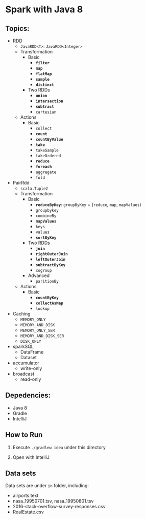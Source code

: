 # Spark with Java 8

## Topics:

* RDD
  * `JavaRDD<T>`: `JavaRDD<Integer>`
  * Transformation
    * Basic
      * **`filter`**
      * **`map`**
      * **`flatMap`**
      * **`sample`**
      * **`distinct`**
    * Two RDDs
      * **`union`**
      * **`intersection`**
      * **`subtract`**
      * `cartesian`
  * Actions
    * Basic
      * `collect`
      * **`count`**
      * **`countByValue`**
      * **`take`**
      * `takeSample`
      * `takeOrdered`
      * **`reduce`**
      * **`foreach`**
      * `aggregate`
      * `fold`
* PairRdd
  * `scala.Tuple2`
  * Transformation
    * Basic
      * **`reduceByKey`**: `groupByKey` + (`reduce`, `map`, `mapValues`)
      * `groupbykey`
      * `combineBy`
      * **`mapValues`**
      * `keys`
      * `values`
      * **`sortByKey`**
    * Two RDDs
      * **`join`**
      * **`rightOuterJoin`**
      * **`leftOuterJoin`**
      * **`subtractByKey`**
      * `cogroup`
    * Advanced
      * `paritionBy`
  * Actions
    * Basic
      * **`countByKey`**
      * **`collectAsMap`**
      * `lookup`
* Caching
  * `MEMORY_ONLY`
  * `MEMORY_AND_DISK`
  * `MEMORY_ONLY_SER`
  * `MEMORY_AND_DISK_SER`
  * `DISK_ONLY`
* sparkSQL
  * DataFrame
  * Dataset
* accumulator
  * write-only
* broadcast
  * read-only

## Depedencies:

* Java 8
* Gradle
* IntelliJ

## How to Run

1. Execute `./gradlew idea` under this directory

2. Open with IntelliJ

## Data sets

Data sets are under `in` folder, including:

* airports.text
* nasa_19950701.tsv, nasa_19950801.tsv
* 2016-stack-overflow-survey-responses.csv
* RealEstate.csv
